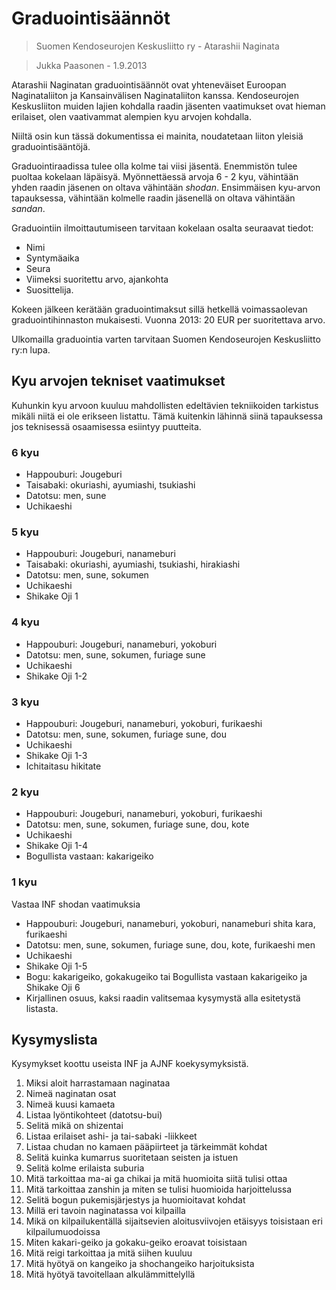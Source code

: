 # Graduointisäännöt

> Suomen Kendoseurojen Keskusliitto ry - Atarashii Naginata

> Jukka Paasonen - 1.9.2013

Atarashii Naginatan graduointisäännöt ovat yhteneväiset 
Euroopan Naginataliiton ja Kansainvälisen Naginataliiton kanssa. 
Kendoseurojen Keskusliiton muiden lajien kohdalla raadin jäsenten 
vaatimukset ovat hieman erilaiset, olen vaativammat alempien kyu arvojen kohdalla.

Niiltä osin kun tässä dokumentissa ei mainita, noudatetaan liiton 
yleisiä graduointisääntöjä.

Graduointiraadissa tulee olla kolme tai viisi jäsentä. Enemmistön 
tulee puoltaa kokelaan läpäisyä. Myönnettäessä arvoja 6 - 2 kyu, 
vähintään yhden raadin jäsenen on oltava vähintään _shodan_. 
Ensimmäisen kyu-arvon tapauksessa, vähintään kolmelle raadin 
jäsenellä on oltava vähintään _sandan_.

Graduointiin ilmoittautumiseen tarvitaan kokelaan osalta seuraavat tiedot:

* Nimi
* Syntymäaika
* Seura
* Viimeksi suoritettu arvo, ajankohta
* Suosittelija.

Kokeen jälkeen kerätään graduointimaksut sillä hetkellä voimassaolevan 
graduointihinnaston mukaisesti. 
Vuonna 2013: 20 EUR per suoritettava arvo.

Ulkomailla graduointia varten tarvitaan Suomen Kendoseurojen Keskusliitto ry:n lupa.

## Kyu arvojen tekniset vaatimukset

Kuhunkin kyu arvoon kuuluu mahdollisten edeltävien tekniikoiden tarkistus
mikäli niitä ei ole erikseen listattu. 
Tämä kuitenkin lähinnä siinä tapauksessa jos teknisessä osaamisessa esiintyy puutteita.

### 6 kyu

* Happouburi: Jougeburi
* Taisabaki: okuriashi, ayumiashi, tsukiashi
* Datotsu: men, sune
* Uchikaeshi

### 5 kyu

* Happouburi: Jougeburi, nanameburi
* Taisabaki: okuriashi, ayumiashi, tsukiashi, hirakiashi
* Datotsu: men, sune, sokumen
* Uchikaeshi
* Shikake Oji 1

### 4 kyu

* Happouburi: Jougeburi, nanameburi, yokoburi
* Datotsu: men, sune, sokumen, furiage sune
* Uchikaeshi
* Shikake Oji 1-2

### 3 kyu

* Happouburi: Jougeburi, nanameburi, yokoburi, furikaeshi
* Datotsu: men, sune, sokumen, furiage sune, dou
* Uchikaeshi
* Shikake Oji 1-3
* Ichitaitasu hikitate

### 2 kyu

* Happouburi: Jougeburi, nanameburi, yokoburi, furikaeshi
* Datotsu: men, sune, sokumen, furiage sune, dou, kote
* Uchikaeshi
* Shikake Oji 1-4
* Bogullista vastaan: kakarigeiko

### 1 kyu

Vastaa INF shodan vaatimuksia

* Happouburi: Jougeburi, nanameburi, yokoburi, nanameburi shita kara, furikaeshi
* Datotsu: men, sune, sokumen, furiage sune, dou, kote, furikaeshi men
* Uchikaeshi
* Shikake Oji 1-5
* Bogu: kakarigeiko, gokakugeiko   tai   Bogullista vastaan kakarigeiko ja Shikake Oji 6
* Kirjallinen osuus, kaksi raadin valitsemaa kysymystä alla esitetystä listasta.


## Kysymyslista

Kysymykset koottu useista INF ja AJNF koekysymyksistä.

1. Miksi aloit harrastamaan naginataa
1. Nimeä naginatan osat
1. Nimeä kuusi kamaeta
1. Listaa lyöntikohteet (datotsu-bui)
1. Selitä mikä on shizentai
1. Listaa erilaiset ashi- ja tai-sabaki -liikkeet
1. Listaa chudan no kamaen pääpiirteet ja tärkeimmät kohdat
1. Selitä kuinka kumarrus suoritetaan seisten ja istuen
1. Selitä kolme erilaista suburia
1. Mitä tarkoittaa ma-ai ga chikai ja mitä huomioita siitä tulisi ottaa
1. Mitä tarkoittaa zanshin ja miten se tulisi huomioida harjoittelussa
1. Selitä bogun pukemisjärjestys ja huomioitavat kohdat
1. Millä eri tavoin naginatassa voi kilpailla
1. Mikä on kilpailukentällä sijaitsevien aloitusviivojen etäisyys toisistaan eri kilpailumuodoissa
1. Miten kakari-geiko ja gokaku-geiko eroavat toisistaan
1. Mitä reigi tarkoittaa ja mitä siihen kuuluu
1. Mitä hyötyä on kangeiko ja shochangeiko harjoituksista
1. Mitä hyötyä tavoitellaan alkulämmittelyllä

